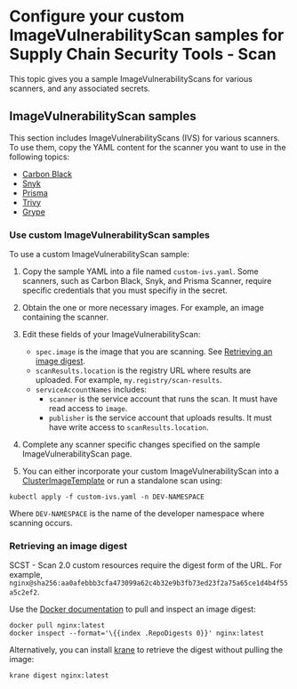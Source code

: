 # Configure your custom ImageVulnerabilityScan samples for Supply Chain Security Tools - Scan

This topic gives you a sample ImageVulnerabilityScans for various scanners, and any associated secrets.

## <a id="overview"></a> ImageVulnerabilityScan samples

This section includes ImageVulnerabilityScans (IVS) for various scanners. To use them, copy the YAML content for the scanner you want to use in the following topics:

- [Carbon Black](./ivs-carbon-black.hbs.md)
- [Snyk](./ivs-snyk.hbs.md)
- [Prisma](./ivs-prisma.hbs.md)
- [Trivy](./ivs-trivy.hbs.md)
- [Grype](./ivs-grype.hbs.md)

### <a id="use-samples"></a> Use custom ImageVulnerabilityScan samples

To use a custom ImageVulnerabilityScan sample:

1. Copy the sample YAML into a file named `custom-ivs.yaml`. Some scanners, such as Carbon Black, Snyk, and Prisma Scanner, require specific credentials that you must specifiy in the secret.
2. Obtain the one or more necessary images. For example, an image containing the scanner.
3. Edit these fields of your ImageVulnerabilityScan:

   - `spec.image` is the image that you are scanning. See [Retrieving an image digest](./ivs-custom-samples.hbs.md#retrieving-an-image-digest).
   - `scanResults.location` is the registry URL where results are uploaded. For example, `my.registry/scan-results`.
   - `serviceAccountNames` includes:
     - `scanner` is the service account that runs the scan. It must have read access to `image`.
     - `publisher` is the service account that uploads results. It must have write access to `scanResults.location`.
4. Complete any scanner specific changes specified on the sample ImageVulnerabilityScan page.
5. You can either incorporate your custom ImageVulnerabilityScan into a [ClusterImageTemplate](./clusterimagetemplates.hbs.md) or run a standalone scan using:

  ```console
  kubectl apply -f custom-ivs.yaml -n DEV-NAMESPACE
  ```

  Where `DEV-NAMESPACE` is the name of the developer namespace where scanning occurs.

### <a id="retrieve-digest"></a> Retrieving an image digest

SCST - Scan 2.0 custom resources require the digest form of the URL. For example,  `nginx@sha256:aa0afebbb3cfa473099a62c4b32e9b3fb73ed23f2a75a65ce1d4b4f55a5c2ef2`.

Use the [Docker documentation](https://docs.docker.com/engine/install/) to pull and inspect an image digest:

```console
docker pull nginx:latest
docker inspect --format='\{{index .RepoDigests 0}}' nginx:latest
```

Alternatively, you can install [krane](https://github.com/google/go-containerregistry/tree/main/cmd/krane) to retrieve the digest without pulling the image:

```console
krane digest nginx:latest
```